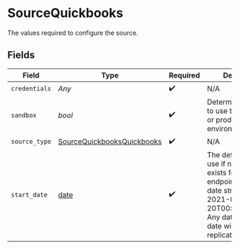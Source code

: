 # SourceQuickbooks

The values required to configure the source.


## Fields

| Field                                                                                                                                                                   | Type                                                                                                                                                                    | Required                                                                                                                                                                | Description                                                                                                                                                             | Example                                                                                                                                                                 |
| ----------------------------------------------------------------------------------------------------------------------------------------------------------------------- | ----------------------------------------------------------------------------------------------------------------------------------------------------------------------- | ----------------------------------------------------------------------------------------------------------------------------------------------------------------------- | ----------------------------------------------------------------------------------------------------------------------------------------------------------------------- | ----------------------------------------------------------------------------------------------------------------------------------------------------------------------- |
| `credentials`                                                                                                                                                           | *Any*                                                                                                                                                                   | :heavy_check_mark:                                                                                                                                                      | N/A                                                                                                                                                                     |                                                                                                                                                                         |
| `sandbox`                                                                                                                                                               | *bool*                                                                                                                                                                  | :heavy_check_mark:                                                                                                                                                      | Determines whether to use the sandbox or production environment.                                                                                                        |                                                                                                                                                                         |
| `source_type`                                                                                                                                                           | [SourceQuickbooksQuickbooks](../../models/shared/sourcequickbooksquickbooks.md)                                                                                         | :heavy_check_mark:                                                                                                                                                      | N/A                                                                                                                                                                     |                                                                                                                                                                         |
| `start_date`                                                                                                                                                            | [date](https://docs.python.org/3/library/datetime.html#date-objects)                                                                                                    | :heavy_check_mark:                                                                                                                                                      | The default value to use if no bookmark exists for an endpoint (rfc3339 date string). E.g, 2021-03-20T00:00:00+00:00. Any data before this date will not be replicated. | 2021-03-20T00:00:00+00:00                                                                                                                                               |